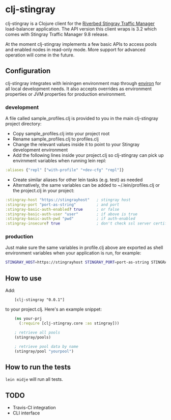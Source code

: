 # clj-stingray

clj-stingray is a Clojure client for the [Riverbed Stingray Traffic Manager](http://www.riverbed.com) load-balancer application. The API version this client wraps is 3.2 which comes with Stingray Traffic Manager 9.8 release.

At the moment clj-stingray implements a few basic APIs to access pools and enabled nodes in read-only mode. More support for advanced operation will come in the future.

## Configuration

clj-stingray integrates with leiningen environment map through [environ](https://github.com/weavejester/environ) for all local development needs. It also accepts overrides as environment properties or JVM properties for production environment.

### development

A file called sample_profiles.clj is provided to you in the main clj-stingray project directory:

* Copy sample_profiles.clj into your project root
* Rename sample_profiles.clj to profiles.clj
* Change the relevant values inside it to point to your Stingray development environment
* Add the following lines inside your project.clj so clj-stingray can pick up envirnment variables when running lein repl:

```clojure
:aliases {"repl" ["with-profile" "+dev-cfg" "repl"]}
```

* Create similar aliases for other lein tasks (e.g. test) as needed
* Alternatively, the same variables can be added to ~/.lein/profiles.clj or the project.clj in your project:

```clojure
:stingray-host "https://stingrayhost"   ; stingray host
:stingray-port "port-as-string"         ; and port
:stingray-basic-auth-enabled? true      ; or false
:stingray-basic-auth-user "user"        ; if above is true
:stingray-basic-auth-pwd "pwd"          ; if auth-enabled
:stingray-insecure? true                ; don't check ssl server certificate
```

### production

Just make sure the same variables in profile.clj above are exported as shell environment variables when your application is run, for example:

```bash
STINGRAY_HOST=https://stingrayhost STINGRAY_PORT=port-as-string STINGRAY_BASIC_AUTH_ENABLED?=true STINGRAY_BASIC_AUTH_USER=user STINGRAY_BASIC_AUTH_PWD=pwd STINGRAY_INSECURE?=true java -jar yourproject.jar
```

## How to use

Add:

        [clj-stingray "0.0.1"]

to your project.clj. Here's an example snippet:

```clojure
    (ns your-prj
      (:require [clj-stingray.core :as stingray]))

    ; retrieve all pools
    (stingray/pools)

    ; retrieve pool data by name
    (stingray/pool "yourpool")
```

## How to run the tests

`lein midje` will run all tests.

## TODO

* Travis-CI integration
* CLI interface
